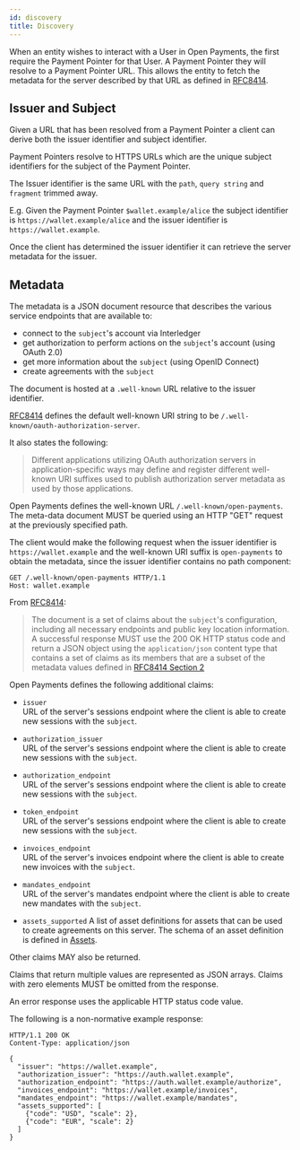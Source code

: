 ```yaml
---
id: discovery
title: Discovery
---
```


When an entity wishes to interact with a User in Open Payments, the first require the Payment Pointer for that User.
A Payment Pointer they will resolve to a Payment Pointer URL. This allows the entity to fetch the metadata for the server described
by that URL as defined in [RFC8414](https://tools.ietf.org/html/rfc8414).

## Issuer and Subject

Given a URL that has been resolved from a Payment Pointer a client can derive
both the issuer identifier and subject identifier. 

Payment Pointers resolve to HTTPS URLs which are the unique subject identifiers
for the subject of the Payment Pointer.

The Issuer identifier is the same URL with the `path`, `query string` and
`fragment` trimmed away.

E.g. Given the Payment Pointer `$wallet.example/alice` the subject identifier is
`https://wallet.example/alice` and the issuer identifier is
`https://wallet.example`.

Once the client has determined the issuer identifier it can retrieve the server
metadata for the issuer.

## Metadata

The metadata is a JSON document resource that describes the various service
endpoints that are available to:

- connect to the `subject`'s account via Interledger
- get authorization to perform actions on the `subject`'s account (using OAuth
  2.0)
- get more information about the `subject` (using OpenID Connect)
- create agreements with the `subject`

The document is hosted at a `.well-known` URL relative to the issuer identifier.

[RFC8414](https://tools.ietf.org/html/rfc8414) defines the default well-known
URI string to be `/.well-known/oauth-authorization-server`.

It also states the following:

> Different applications utilizing OAuth authorization servers in
> application-specific ways may define and register different well- known URI
> suffixes used to publish authorization server metadata as used by those
> applications.

Open Payments defines the well-known URL `/.well-known/open-payments`. The meta-data document MUST be queried using an HTTP "GET" request at the
previously specified path.

The client would make the following request when the issuer identifier is
`https://wallet.example` and the well-known URI suffix is `open-payments` to
obtain the metadata, since the issuer identifier contains no path component:

```http
GET /.well-known/open-payments HTTP/1.1
Host: wallet.example
```

From [RFC8414](https://tools.ietf.org/html/rfc8414):

> The document is a set of claims about the `subject`'s configuration, including
> all necessary endpoints and public key location information. A successful
> response MUST use the 200 OK HTTP status code and return a JSON object using
> the `application/json` content type that contains a set of claims as its
> members that are a subset of the metadata values defined in
> [RFC8414 Section 2](https://tools.ietf.org/html/rfc8414#section-2)

Open Payments defines the following additional claims:

- `issuer`  
  URL of the server's sessions endpoint where the client is able to create new
  sessions with the `subject`.
  
- `authorization_issuer`  
    URL of the server's sessions endpoint where the client is able to create new
    sessions with the `subject`.

- `authorization_endpoint`  
    URL of the server's sessions endpoint where the client is able to create new
    sessions with the `subject`.

- `token_endpoint`  
    URL of the server's sessions endpoint where the client is able to create new
    sessions with the `subject`.

- `invoices_endpoint`  
  URL of the server's invoices endpoint where the client is able to create new
  invoices with the `subject`.

- `mandates_endpoint`  
  URL of the server's mandates endpoint where the client is able to create new
  mandates with the `subject`.

- `assets_supported`
  A list of asset definitions for assets that can be used to create agreements
  on this server. The schema of an asset definition is defined in
  [Assets](#assets).

Other claims MAY also be returned.

Claims that return multiple values are represented as JSON arrays. Claims with
zero elements MUST be omitted from the response.

An error response uses the applicable HTTP status code value.

The following is a non-normative example response:

```http
HTTP/1.1 200 OK
Content-Type: application/json

{
  "issuer": "https://wallet.example",
  "authorization_issuer": "https://auth.wallet.example",
  "authorization_endpoint": "https://auth.wallet.example/authorize",
  "invoices_endpoint": "https://wallet.example/invoices",
  "mandates_endpoint": "https://wallet.example/mandates",
  "assets_supported": [
    {"code": "USD", "scale": 2},
    {"code": "EUR", "scale": 2}
  ]
}
```

